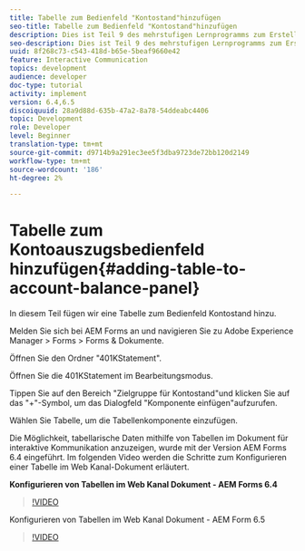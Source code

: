 ```yaml
---
title: Tabelle zum Bedienfeld "Kontostand"hinzufügen
seo-title: Tabelle zum Bedienfeld "Kontostand"hinzufügen
description: Dies ist Teil 9 des mehrstufigen Lernprogramms zum Erstellen Ihres ersten interaktiven Kommunikations-Dokuments. In diesem Teil fügen wir eine Tabelle zum Kontostand-Bedienfeld hinzu.
seo-description: Dies ist Teil 9 des mehrstufigen Lernprogramms zum Erstellen Ihres ersten interaktiven Kommunikations-Dokuments. In diesem Teil fügen wir eine Tabelle zum Kontostand-Bedienfeld hinzu.
uuid: 8f268c73-c543-418d-b65e-5beaf9660e42
feature: Interactive Communication
topics: development
audience: developer
doc-type: tutorial
activity: implement
version: 6.4,6.5
discoiquuid: 28a9d88d-635b-47a2-8a78-54ddeabc4406
topic: Development
role: Developer
level: Beginner
translation-type: tm+mt
source-git-commit: d9714b9a291ec3ee5f3dba9723de72bb120d2149
workflow-type: tm+mt
source-wordcount: '186'
ht-degree: 2%

---
```



# Tabelle zum Kontoauszugsbedienfeld hinzufügen{#adding-table-to-account-balance-panel}

In diesem Teil fügen wir eine Tabelle zum Bedienfeld Kontostand hinzu.

Melden Sie sich bei AEM Forms an und navigieren Sie zu Adobe Experience Manager > Forms > Forms &amp; Dokumente.

Öffnen Sie den Ordner &quot;401KStatement&quot;.

Öffnen Sie die 401KStatement im Bearbeitungsmodus.

Tippen Sie auf den Bereich &quot;Zielgruppe für Kontostand&quot;und klicken Sie auf das &quot;+&quot;-Symbol, um das Dialogfeld &quot;Komponente einfügen&quot;aufzurufen.

Wählen Sie Tabelle, um die Tabellenkomponente einzufügen.

Die Möglichkeit, tabellarische Daten mithilfe von Tabellen im Dokument für interaktive Kommunikation anzuzeigen, wurde mit der Version AEM Forms 6.4 eingeführt. Im folgenden Video werden die Schritte zum Konfigurieren einer Tabelle im Web Kanal-Dokument erläutert.

**Konfigurieren von Tabellen im Web Kanal Dokument - AEM Forms 6.4**

>[!VIDEO](https://video.tv.adobe.com/v/22360/?quality=9&learn=on)

Konfigurieren von Tabellen im Web Kanal Dokument - AEM Form 6.5

>[!VIDEO](https://video.tv.adobe.com/v/27847?quality=9&learn=on)


